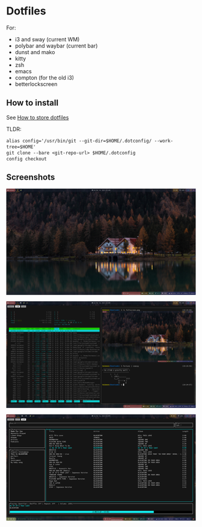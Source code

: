 # Dotfiles

For:

 - i3 and sway (current WM)
 - polybar and waybar (current bar)
 - dunst and mako
 - kitty
 - zsh
 - emacs
 - compton (for the old i3)
 - betterlockscreen
 
## How to install
 
See [How to store dotfiles](https://developer.atlassian.com/blog/2016/02/best-way-to-store-dotfiles-git-bare-repo/)

TLDR:
 
```
alias config='/usr/bin/git --git-dir=$HOME/.dotconfig/ --work-tree=$HOME'
git clone --bare <git-repo-url> $HOME/.dotconfig
config checkout
```
 
## Screenshots

![Fullscreen image](./screenshots/fullscreen.png "Fullscreen image")

![Terminal](./screenshots/terminal.png "Terminal")

![Music player](./screenshots/music-player.png "Spotify")
